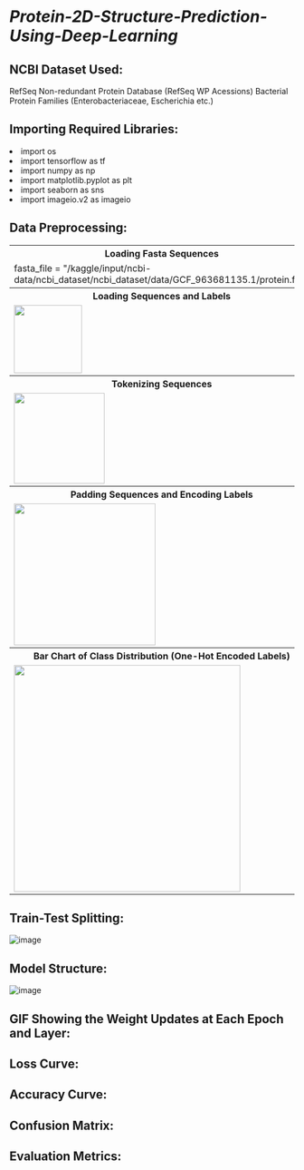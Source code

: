 # <i>Protein-2D-Structure-Prediction-Using-Deep-Learning</i>

## NCBI Dataset Used: 
RefSeq Non-redundant Protein Database (RefSeq WP Acessions) Bacterial Protein Families (Enterobacteriaceae, Escherichia etc.)

## Importing Required Libraries:
<li>import os</li>
<li>import tensorflow as tf</li>
<li>import numpy as np</li>
<li>import matplotlib.pyplot as plt</li>
<li>import seaborn as sns</li>
<li>import imageio.v2 as imageio</li>

## Data Preprocessing:

<table>
  <tr><th>Loading Fasta Sequences</th></tr>
  <tr><td>fasta_file = "/kaggle/input/ncbi-data/ncbi_dataset/ncbi_dataset/data/GCF_963681135.1/protein.faa"</td></tr>
  <tr><th>Loading Sequences and Labels</th></tr>
  <tr><td><img align="left" alt="" height="120" src="https://github.com/user-attachments/assets/b1fbaa1f-b476-4f0d-af04-aa8e2f1de37f"></td></tr>
  <tr><th>Tokenizing Sequences</th></tr>
  <tr><td><img align="left" alt="" height="160" src="https://github.com/user-attachments/assets/6a42c436-5ad9-4a1d-af6f-7fb80c905d5c"></td></tr>
  <tr><th>Padding Sequences and Encoding Labels</th></tr>
  <tr><td><img align="left" alt="" height="250" src="https://github.com/user-attachments/assets/dd233d49-e4c1-484a-9799-12a3b110dafa"></td></tr>
  <tr><th>Bar Chart of Class Distribution (One-Hot Encoded Labels)</th></tr>
  <tr><td><img align="left" alt="" height="400" src="https://github.com/user-attachments/assets/616f5353-897b-4706-9cc5-7e494f39622d"></td></tr>
</table>

## Train-Test Splitting:
![image](https://github.com/user-attachments/assets/f8235065-67eb-444f-953e-1e3cc080f44b)

## Model Structure:
![image](https://github.com/user-attachments/assets/a763c1b0-07d9-41dd-adb8-4eb505eb6a2e)

## GIF Showing the Weight Updates at Each Epoch and Layer:

## Loss Curve:

## Accuracy Curve:

## Confusion Matrix:

## Evaluation Metrics:
